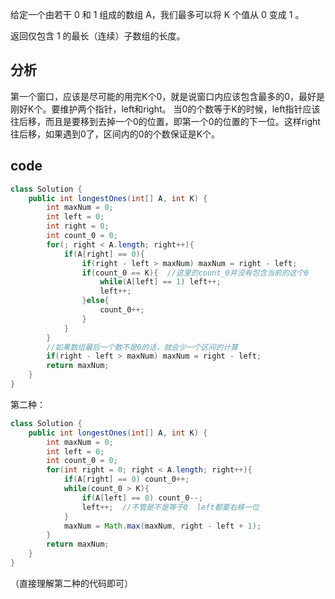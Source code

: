给定一个由若干 0 和 1 组成的数组 A，我们最多可以将 K 个值从 0 变成 1 。

返回仅包含 1 的最长（连续）子数组的长度。

## 分析
第一个窗口，应该是尽可能的用完K个0，就是说窗口内应该包含最多的0，最好是刚好K个。要维护两个指针，left和right。 当0的个数等于K的时候，left指针应该往后移，而且是要移到去掉一个0的位置，即第一个0的位置的下一位。这样right往后移，如果遇到0了，区间内的0的个数保证是K个。

## code
```java
class Solution {
    public int longestOnes(int[] A, int K) {
        int maxNum = 0;
        int left = 0;
        int right = 0;
        int count_0 = 0;
        for(; right < A.length; right++){
            if(A[right] == 0){
                if(right - left > maxNum) maxNum = right - left;
                if(count_0 == K){  //这里的count_0并没有包含当前的这个0
                    while(A[left] == 1) left++;
                    left++;
                }else{
                    count_0++;
                }
            }
        }
        //如果数组最后一个数不是0的话，就会少一个区间的计算
        if(right - left > maxNum) maxNum = right - left;
        return maxNum;
    }
}
```
第二种：
```java
class Solution {
    public int longestOnes(int[] A, int K) {
        int maxNum = 0;
        int left = 0;
        int count_0 = 0;
        for(int right = 0; right < A.length; right++){
            if(A[right] == 0) count_0++;
            while(count_0 > K){
                if(A[left] == 0) count_0--;
                left++;  //不管是不是等于0  left都要右移一位
            }
            maxNum = Math.max(maxNum, right - left + 1);
        }
        return maxNum;
    }
}
```
（直接理解第二种的代码即可）